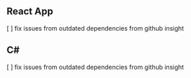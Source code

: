 ## React App

 [ ] fix issues from outdated dependencies from github insight

## C#

 [ ] fix issues from outdated dependencies from github insight
